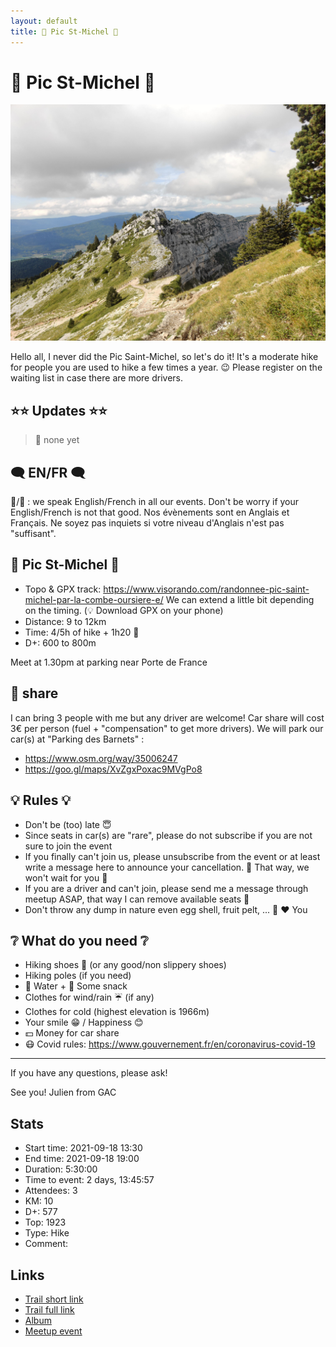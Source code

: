 ```yaml
---
layout: default
title: 🥾 Pic St-Michel 🥾
---
```


# 🥾 Pic St-Michel 🥾

![2021-09-18](../img/orig/2021-09-18.jpg)

Hello all,
I never did the Pic Saint-Michel, so let's do it! It's a moderate hike for people you are used to hike a few times a year. 😉 Please register on the waiting list in case there are more drivers.

##  ⭐⭐ Updates ⭐⭐ 
> 📅 none yet

##  🗨️ EN/FR 🗨️ 
🦅/🐓 : we speak English/French in all our events. Don't be worry if your English/French is not that good. Nos évènements sont en Anglais et Français. Ne soyez pas inquiets si votre niveau d'Anglais n'est pas "suffisant".

##  🥾 Pic St-Michel 🥾 
* Topo & GPX track: https://www.visorando.com/randonnee-pic-saint-michel-par-la-combe-oursiere-e/
We can extend a little bit depending on the timing.
(💡 Download GPX on your phone)
* Distance: 9 to 12km
* Time: 4/5h of hike + 1h20 🚗
* D+: 600 to 800m

Meet at 1.30pm at parking near Porte de France

##  🚗 share 
I can bring 3 people with me but any driver are welcome!
Car share will cost 3€ per person (fuel + "compensation" to get more drivers).
We will park our car(s) at "Parking des Barnets" :
- https://www.osm.org/way/35006247
- https://goo.gl/maps/XvZgxPoxac9MVgPo8

##  💡 Rules 💡 
- Don't be (too) late 😇
- Since seats in car(s) are "rare", please do not subscribe if you are not sure to join the event
- If you finally can't join us, please unsubscribe from the event or at least write a message here to announce your cancellation. 💜 That way, we won't wait for you 💜
- If you are a driver and can't join, please send me a message through meetup ASAP, that way I can remove available seats 🚗
- Don't throw any dump in nature even egg shell, fruit pelt, ... 🌳 ❤️ You

##  ❔ What do you need ❔ 
- Hiking shoes 🥾 (or any good/non slippery shoes)
- Hiking poles (if you need)
- 🧃 Water + 🍫 Some snack
- Clothes for wind/rain ☔ (if any)
- Clothes for cold (highest elevation is 1966m)
- Your smile 😁 / Happiness 😊
- 💵 Money for car share
- 😷 Covid rules: https://www.gouvernement.fr/en/coronavirus-covid-19

-----------------------
If you have any questions, please ask!

See you! Julien from GAC

## Stats

- Start time: 2021-09-18 13:30
- End time: 2021-09-18 19:00
- Duration: 5:30:00
- Time to event: 2 days, 13:45:57
- Attendees: 3
- KM: 10
- D+: 577
- Top: 1923
- Type: Hike
- Comment: 

## Links

- [Trail short link](https://s.42l.fr/CUgSnnEu)
- [Trail full link]()
- [Album](https://binnette.github.io/GacImg2021/2021-09-18-🥾-Pic-St-Michel-🥾.html)
- [Meetup event](https://www.meetup.com/grenoble-adventure-club-english-french/events/280800846/)
